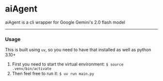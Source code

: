 # aiAgent

aiAgent is a cli wrapper for Google Gemini's 2.0 flash model

---

### Usage

This is built using `uv`, so you need to have that installed as well as python 3.10+

1. First you need to start the virtual environment: `$ source .venv/bin/activate`
2. Then feel free to run it: `$ uv run main.py`
